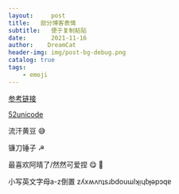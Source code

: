```yaml
---
layout:     post
title:   部分博客表情
subtitle:   便于复制粘贴
date:       2021-11-16
author:    DreamCat
header-img: img/post-bg-debug.png
catalog: true
tags:
    - emoji
---
```


<a href="https://www.jianshu.com/p/a93c3da2370c" target="_blank">参考链接</a>

<a href="http://www.52unicode.com/" target="_blank">52unicode</a>

流汗黄豆 😅

镰刀锤子 ☭

最喜欢阿晴了/然然可爱捏 😋 🥰

小写英文字母a-z倒置 zʎxʍʌnʇsɹbdouɯlʞᴉɥɓɟəpɔqɐ